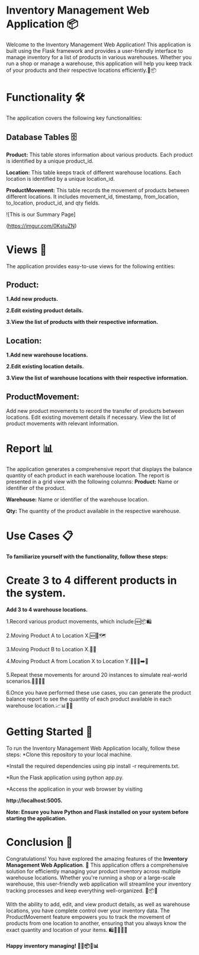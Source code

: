 # Inventory Management Web Application 📦
Welcome to the Inventory Management Web Application! This application is built using the Flask framework and provides a user-friendly interface to manage inventory for a list of products in various warehouses. Whether you run a shop or manage a warehouse, this application will help you keep track of your products and their respective locations efficiently.🏬📦

# Functionality 🛠️
The application covers the following key functionalities:

## Database Tables 🗄️
**Product:** This table stores information about various products. Each product is identified by a unique product_id.

**Location:** This table keeps track of different warehouse locations. Each location is identified by a unique location_id.

**ProductMovement:** This table records the movement of products between different locations. It includes movement_id, timestamp, from_location, to_location, product_id, and qty fields.

![This is our Summary Page]

(https://imgur.com/0KstuZN)
# Views 👀
The application provides easy-to-use views for the following entities:

## Product:
**1.Add new products.**

**2.Edit existing product details.**

**3.View the list of products with their respective information.**
## Location:
**1.Add new warehouse locations.**

**2.Edit existing location details.**

**3.View the list of warehouse locations with their respective information.**

## ProductMovement:
Add new product movements to record the transfer of products between locations.
Edit existing movement details if necessary.
View the list of product movements with relevant information.
# Report 📊
The application generates a comprehensive report that displays the balance quantity of each product in each warehouse location. The report is presented in a grid view with the following columns:
**Product:** Name or identifier of the product.

**Warehouse:** Name or identifier of the warehouse location.

**Qty:** The quantity of the product available in the respective warehouse.
# Use Cases 📋
**To familiarize yourself with the functionality, follow these steps:**
# Create 3 to 4 different products in the system.
**Add 3 to 4 warehouse locations.**

1.Record various product movements, which include:🆕📦🛍️

2.Moving Product A to Location X.🆕🏢🗺️

3.Moving Product B to Location X.🔄🚛

4.Moving Product A from Location X to Location Y.🚚🔄🏢➡️🏢

5.Repeat these movements for around 20 instances to simulate real-world scenarios.🚚🔄🏢🔢

6.Once you have performed these use cases, you can generate the product balance report to see the quantity of each product available in each warehouse location.📈📊🏢🔢
# Getting Started 🚀
To run the Inventory Management Web Application locally, follow these steps:
*Clone this repository to your local machine.

*Install the required dependencies using pip install -r requirements.txt.

*Run the Flask application using python app.py.

*Access the application in your web browser by visiting

**http://localhost:5005.**

**Note: Ensure you have Python and Flask installed on your system before starting the application.**
# Conclusion 🎯
Congratulations! You have explored the amazing features of the **Inventory Management Web Application**. 🎉 This application offers a comprehensive solution for efficiently managing your product inventory across multiple warehouse locations. Whether you're running a shop or a large-scale warehouse, this user-friendly web application will streamline your inventory tracking processes and keep everything well-organized. 🏬📦🚛

With the ability to add, edit, and view product details, as well as warehouse locations, you have complete control over your inventory data. The ProductMovement feature empowers you to track the movement of products from one location to another, ensuring that you always know the exact quantity and location of your items. 🛍️🏢🚚📝🔄

#### Happy inventory managing! 🚀💼📦🏬📊
 
